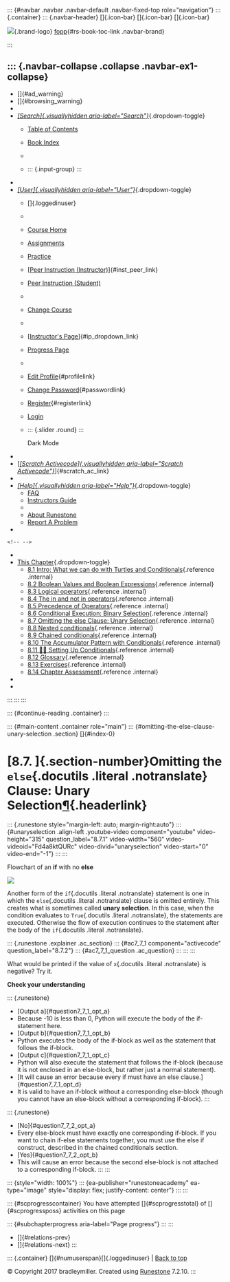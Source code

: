 ::: {#navbar .navbar .navbar-default .navbar-fixed-top role="navigation"}
::: {.container}
::: {.navbar-header}
[]{.icon-bar} []{.icon-bar} []{.icon-bar}

<div>

[![](../_static/img/RAIcon.png)](/runestone/default/user/login){.brand-logo}
[fopp](../index.html){#rs-book-toc-link .navbar-brand}

</div>
:::

::: {.navbar-collapse .collapse .navbar-ex1-collapse}
-   
-   []{#ad_warning}
-   []{#browsing_warning}
-   
-   [*[Search]{.visuallyhidden
    aria-label="Search"}*](#){.dropdown-toggle}
    -   [Table of Contents](../index.html)

    -   [Book Index](../genindex.html)

    -   

    -   ::: {.input-group}
        :::
-   
-   [*[User]{.visuallyhidden aria-label="User"}*](#){.dropdown-toggle}
    -   []{.loggedinuser}

    -   

    -   [Course Home](/ns/course/index)

    -   [Assignments](/assignment/student/chooseAssignment)

    -   [Practice](/runestone/assignments/practice)

    -   [[Peer Instruction
        (Instructor)](/runestone/peer/instructor.html)]{#inst_peer_link}

    -   [Peer Instruction (Student)](/runestone/peer/student.html)

    -   

    -   [Change Course](/runestone/default/courses)

    -   

    -   [[Instructor\'s
        Page](/runestone/admin/index)]{#ip_dropdown_link}

    -   [Progress Page](/runestone/dashboard/studentreport)

    -   

    -   [Edit Profile](/runestone/default/user/profile){#profilelink}

    -   [Change
        Password](/runestone/default/user/change_password){#passwordlink}

    -   [Register](/runestone/default/user/register){#registerlink}

    -   [Login](#)

    -   ::: {.slider .round}
        :::

        Dark Mode
-   
-   [[*[Scratch Activecode]{.visuallyhidden
    aria-label="Scratch Activecode"}*](javascript:runestoneComponents.popupScratchAC())]{#scratch_ac_link}
-   
-   [*[Help]{.visuallyhidden aria-label="Help"}*](#){.dropdown-toggle}
    -   [FAQ](http://runestoneinteractive.org/pages/faq.html)
    -   [Instructors Guide](https://guide.runestone.academy)
    -   
    -   [About Runestone](http://runestoneinteractive.org)
    -   [Report A
        Problem](/runestone/default/reportabug?course=fopp&page=OmittingtheelseClauseUnarySelection)
-   

```{=html}
<!-- -->
```
-   
-   [This Chapter](../index.html){.dropdown-toggle}
    -   [8.1 Intro: What we can do with Turtles and
        Conditionals](intro-TurtlesandConditionals.html){.reference
        .internal}
    -   [8.2 Boolean Values and Boolean
        Expressions](BooleanValuesandBooleanExpressions.html){.reference
        .internal}
    -   [8.3 Logical operators](Logicaloperators.html){.reference
        .internal}
    -   [8.4 The in and not in
        operators](Theinandnotinoperators.html){.reference .internal}
    -   [8.5 Precedence of
        Operators](PrecedenceofOperators.html){.reference .internal}
    -   [8.6 Conditional Execution: Binary
        Selection](ConditionalExecutionBinarySelection.html){.reference
        .internal}
    -   [8.7 Omitting the else Clause: Unary
        Selection](OmittingtheelseClauseUnarySelection.html){.reference
        .internal}
    -   [8.8 Nested conditionals](Nestedconditionals.html){.reference
        .internal}
    -   [8.9 Chained conditionals](Chainedconditionals.html){.reference
        .internal}
    -   [8.10 The Accumulator Pattern with
        Conditionals](TheAccumulatorPatternwithConditionals.html){.reference
        .internal}
    -   [8.11 👩‍💻 Setting Up
        Conditionals](WPSettingUpConditionals.html){.reference
        .internal}
    -   [8.12 Glossary](Glossary.html){.reference .internal}
    -   [8.13 Exercises](Exercises.html){.reference .internal}
    -   [8.14 Chapter Assessment](week3a1.html){.reference .internal}
-   
-   
:::
:::
:::

::: {#continue-reading .container}
:::

::: {#main-content .container role="main"}
::: {#omitting-the-else-clause-unary-selection .section}
[]{#index-0}

[8.7. ]{.section-number}Omitting the `else`{.docutils .literal .notranslate} Clause: Unary Selection[¶](#omitting-the-else-clause-unary-selection "Permalink to this heading"){.headerlink}
===========================================================================================================================================================================================

::: {.runestone style="margin-left: auto; margin-right:auto"}
::: {#unaryselection .align-left .youtube-video component="youtube" video-height="315" question_label="8.7.1" video-width="560" video-videoid="Fd4a8ktQURc" video-divid="unaryselection" video-start="0" video-end="-1"}
:::
:::

Flowchart of an **if** with no **else**

![](../_images/flowchart_if_only.png)

Another form of the `if`{.docutils .literal .notranslate} statement is
one in which the `else`{.docutils .literal .notranslate} clause is
omitted entirely. This creates what is sometimes called **unary
selection**. In this case, when the condition evaluates to
`True`{.docutils .literal .notranslate}, the statements are executed.
Otherwise the flow of execution continues to the statement after the
body of the `if`{.docutils .literal .notranslate}.

::: {.runestone .explainer .ac_section}
::: {#ac7_7_1 component="activecode" question_label="8.7.2"}
::: {#ac7_7_1_question .ac_question}
:::
:::
:::

What would be printed if the value of `x`{.docutils .literal
.notranslate} is negative? Try it.

**Check your understanding**

::: {.runestone}
-   [Output a]{#question7_7_1_opt_a}
-   Because -10 is less than 0, Python will execute the body of the
    if-statement here.
-   [Output b]{#question7_7_1_opt_b}
-   Python executes the body of the if-block as well as the statement
    that follows the if-block.
-   [Output c]{#question7_7_1_opt_c}
-   Python will also execute the statement that follows the if-block
    (because it is not enclosed in an else-block, but rather just a
    normal statement).
-   [It will cause an error because every if must have an else
    clause.]{#question7_7_1_opt_d}
-   It is valid to have an if-block without a corresponding else-block
    (though you cannot have an else-block without a corresponding
    if-block).
:::

::: {.runestone}
-   [No]{#question7_7_2_opt_a}
-   Every else-block must have exactly one corresponding if-block. If
    you want to chain if-else statements together, you must use the else
    if construct, described in the chained conditionals section.
-   [Yes]{#question7_7_2_opt_b}
-   This will cause an error because the second else-block is not
    attached to a corresponding if-block.
:::
:::

::: {style="width: 100%"}
::: {ea-publisher="runestoneacademy" ea-type="image" style="display: flex; justify-content: center"}
:::
:::

::: {#scprogresscontainer}
You have attempted []{#scprogresstotal} of []{#scprogressposs}
activities on this page

::: {#subchapterprogress aria-label="Page progress"}
:::
:::

-   [[](ConditionalExecutionBinarySelection.html)]{#relations-prev}
-   [[](Nestedconditionals.html)]{#relations-next}
:::

::: {.container}
[]{#numuserspan}[]{.loggedinuser} \| [Back to top](#)

© Copyright 2017 bradleymiller. Created using
[Runestone](http://runestoneinteractive.org/) 7.2.10.
:::
